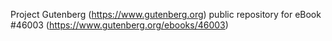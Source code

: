 Project Gutenberg (https://www.gutenberg.org) public repository for eBook #46003 (https://www.gutenberg.org/ebooks/46003)
